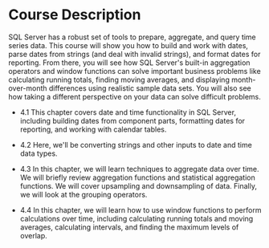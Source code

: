 # Course Description

SQL Server has a robust set of tools to prepare, aggregate, and query time series data. This course will show you how to build and work with dates, parse dates from strings (and deal with invalid strings), and format dates for reporting. From there, you will see how SQL Server's built-in aggregation operators and window functions can solve important business problems like calculating running totals, finding moving averages, and displaying month-over-month differences using realistic sample data sets. You will also see how taking a different perspective on your data can solve difficult problems.

* 4.1 This chapter covers date and time functionality in SQL Server, including building dates from component parts, formatting dates for reporting, and working with calendar tables.

* 4.2 Here, we'll be converting strings and other inputs to date and time data types.

* 4.3 In this chapter, we will learn techniques to aggregate data over time. We will briefly review aggregation functions and statistical aggregation functions. We will cover upsampling and downsampling of data. Finally, we will look at the grouping operators.

* 4.4 In this chapter, we will learn how to use window functions to perform calculations over time, including calculating running totals and moving averages, calculating intervals, and finding the maximum levels of overlap.
